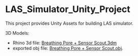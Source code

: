 # LAS_Simulator_Unity_Project
This project provides Unity Assets for building LAS simulator.

3D Models:
* Rhino 3d file: [Breathing Pore + Sensor Scout.3dm](https://drive.google.com/file/d/1KMY5wDaYgXvdMviNHge2rVSsInCCqO3Q/view?usp=sharing) 
* exported obj file: [Breathing Pore + Sensor Scout.obj](https://drive.google.com/file/d/17M-vDcGxC84oIep_5ADHLi38ZuBGEls-/view?usp=sharing).
